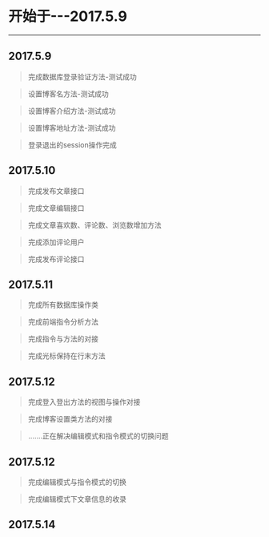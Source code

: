 # 开始于---2017.5.9
---
## 2017.5.9
>完成数据库登录验证方法-测试成功

>设置博客名方法-测试成功

>设置博客介绍方法-测试成功

>设置博客地址方法-测试成功

>登录退出的session操作完成

## 2017.5.10

>完成发布文章接口

>完成文章编辑接口

>完成文章喜欢数、评论数、浏览数增加方法

>完成添加评论用户

>完成发布评论接口

## 2017.5.11

>完成所有数据库操作类

>完成前端指令分析方法

>完成指令与方法的对接

>完成光标保持在行末方法

## 2017.5.12

>完成登入登出方法的视图与操作对接

>完成博客设置类方法的对接

>.......正在解决编辑模式和指令模式的切换问题

## 2017.5.12

>完成编辑模式与指令模式的切换

>完成编辑模式下文章信息的收录

## 2017.5.14